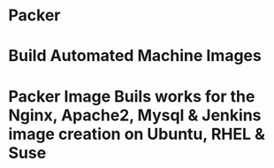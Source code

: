 # Packer
# Build Automated Machine Images
# Packer Image Buils works for the Nginx, Apache2, Mysql & Jenkins image creation on Ubuntu, RHEL & Suse

